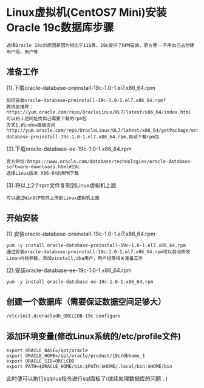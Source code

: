 # Linux虚拟机(CentOS7 Mini)安装Oracle 19c数据库步骤

```
选择Oracle 19c的原因是因为相比于11G等，19c提供了RPM安装，更方便--不用自己去创建用户组，用户等
```

## 准备工作

(1).下载oracle-database-preinstall-19c-1.0-1.el7.x86_64.rpm

```
如何安装oracle-database-preinstall-19c-1.0-1.el7.x86_64.rpm?
腾讯云推荐：https://yum.oracle.com/repo/OracleLinux/OL7/latest/x86_64/index.html
可以到上述网址找自己需要下载的rpm包
方式1.Window直接访问http://yum.oracle.com/repo/OracleLinux/OL7/latest/x86_64/getPackage/oracle-database-preinstall-19c-1.0-1.el7.x86_64.rpm,自动下载rpm包
```

(2).下载oracle-database-ee-19c-1.0-1.x86_64.rpm

```
官方网址:https://www.oracle.com/database/technologies/oracle-database-software-downloads.html#19c
选择Linux版本 X86-64的RPM下载
```

(3).将以上2个rpm文件复制到Linux虚拟机上面

```
可以通过WinSCP软件上传到Linux虚拟机上面
```

## 开始安装

(1).安装oracle-database-preinstall-19c-1.0-1.el7.x86_64.rpm

```
yum -y install oracle-database-preinstall-19c-1.0-1.el7.x86_64.rpm
通过安装oracle-database-preinstall-19c-1.0-1.el7.x86_64.rpm可以自动修改Linun内核参数，添加oinstall,dba用户，用户组等相关准备工作
```

(2).安装oracle-database-ee-19c-1.0-1.x86_64.rpm

```
yum -y install oracle-database-ee-19c-1.0-1.x86_64.rpm
```

## 创建一个数据库（需要保证数据空间足够大）

```
/etc/init.d/oracledb_ORCLCDB-19c configure
```

## 添加环境变量(修改Linux系统的/etc/profile文件)

```
export ORACLE_BASE=/opt/oracle
export ORACLE_HOME=/opt/oracle/product/19c/dbhome_1
export ORACLE_SID=ORCLCDB
export PATH=$ORACLE_HOME/bin:$PATH:$HOME/.local/bin:$HOME/bin
```

此时便可以执行sqlplus指令进行sql面板了(继续处理数据库的问题...)

````
````

